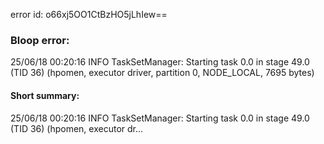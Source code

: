 error id: o66xj5OO1CtBzHO5jLhIew==
### Bloop error:

25/06/18 00:20:16 INFO TaskSetManager: Starting task 0.0 in stage 49.0 (TID 36) (hpomen, executor driver, partition 0, NODE_LOCAL, 7695 bytes)
#### Short summary: 

25/06/18 00:20:16 INFO TaskSetManager: Starting task 0.0 in stage 49.0 (TID 36) (hpomen, executor dr...